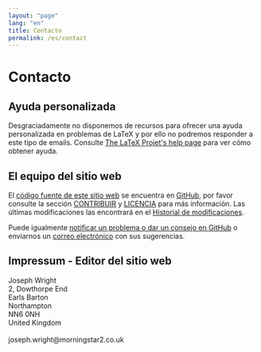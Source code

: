 ```yaml
---
layout: "page"
lang: "en"
title: Contacto
permalink: /es/contact
---
```


# Contacto

## Ayuda personalizada

Desgraciadamente no disponemos de recursos para ofrecer una ayuda personalizada en problemas de LaTeX y por ello no podremos responder a este tipo de emails. Consulte [The LaTeX Projet's help page](https://www.latex-project.org/help/) para ver cómo obtener ayuda.   

## El equipo del sitio web

El [código fuente de este sitio web](https://github.com/learnlatex/learnlatex.github.io/) se encuentra en [GitHub](https://github.com/learnlatex/), por favor consulte la sección [CONTRIBUIR](../CONTRIBUTING) y [LICENCIA](../LICENSE) para más información. Las últimas modificaciones las encontrará en el [Historial de modificaciones](../CHANGELOG).

Puede igualmente [notificar un problema o dar un consejo en GitHub](https://github.com/learnlatex/learnlatex.github.io/issues) o enviarnos un [correo electrónico](mailto:texfaq@texfaq.org) con sus sugerencias.

## Impressum - Editor del sitio web

<p>Joseph Wright<br>
2, Dowthorpe End<br>
Earls Barton<br>
Northampton<br>
NN6 0NH<br>
United Kingdom<br>
<br>joseph.wright@morningstar2.co.uk</p>
